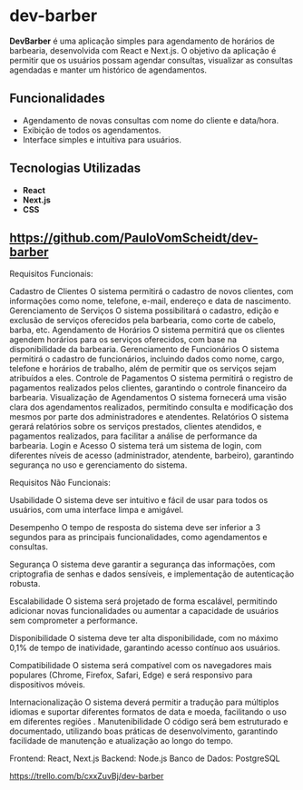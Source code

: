 # dev-barber

**DevBarber** é uma aplicação simples para agendamento de horários de barbearia, desenvolvida com React e Next.js. O objetivo da aplicação é permitir que os usuários possam agendar consultas, visualizar as consultas agendadas e manter um histórico de agendamentos. 

## **Funcionalidades**

- Agendamento de novas consultas com nome do cliente e data/hora.
- Exibição de todos os agendamentos.
- Interface simples e intuitiva para usuários.

## **Tecnologias Utilizadas**

- **React** 
- **Next.js** 
- **CSS** 


## **https://github.com/PauloVomScheidt/dev-barber**


Requisitos Funcionais: 

Cadastro de Clientes
O sistema permitirá o cadastro de novos clientes, com informações como nome, telefone, e-mail, endereço e data de nascimento.
Gerenciamento de Serviços
O sistema possibilitará o cadastro, edição e exclusão de serviços oferecidos pela barbearia, como corte de cabelo, barba, etc.
Agendamento de Horários
O sistema permitirá que os clientes agendem horários para os serviços oferecidos, com base na disponibilidade da barbearia.
Gerenciamento de Funcionários
O sistema permitirá o cadastro de funcionários, incluindo dados como nome, cargo, telefone e horários de trabalho, além de permitir que os serviços sejam atribuídos a eles.
Controle de Pagamentos
O sistema permitirá o registro de pagamentos realizados pelos clientes, garantindo o controle financeiro da barbearia.
Visualização de Agendamentos
O sistema fornecerá uma visão clara dos agendamentos realizados, permitindo consulta e modificação dos mesmos por parte dos administradores e atendentes.
Relatórios
O sistema gerará relatórios sobre os serviços prestados, clientes atendidos, e pagamentos realizados, para facilitar a análise de performance da barbearia.
Login e Acesso
O sistema terá um sistema de login, com diferentes níveis de acesso (administrador, atendente, barbeiro), garantindo segurança no uso e gerenciamento do sistema.


Requisitos Não Funcionais:

Usabilidade
O sistema deve ser intuitivo e fácil de usar para todos os usuários, com uma interface limpa e amigável.

Desempenho
O tempo de resposta do sistema deve ser inferior a 3 segundos para as principais funcionalidades, como agendamentos e consultas.

Segurança
O sistema deve garantir a segurança das informações, com criptografia de senhas e dados sensíveis, e implementação de autenticação robusta.

Escalabilidade
O sistema será projetado de forma escalável, permitindo adicionar novas funcionalidades ou aumentar a capacidade de usuários sem comprometer a performance.

Disponibilidade
O sistema deve ter alta disponibilidade, com no máximo 0,1% de tempo de inatividade, garantindo acesso contínuo aos usuários.

Compatibilidade
O sistema será compatível com os navegadores mais populares (Chrome, Firefox, Safari, Edge) e será responsivo para dispositivos móveis.

Internacionalização
O sistema deverá permitir a tradução para múltiplos idiomas e suportar diferentes formatos de data e moeda, facilitando o uso em diferentes regiões
.
Manutenibilidade
O código será bem estruturado e documentado, utilizando boas práticas de desenvolvimento, garantindo facilidade de manutenção e atualização ao longo do tempo.

Frontend: React, Next.js
Backend: Node.js
Banco de Dados: PostgreSQL

https://trello.com/b/cxxZuvBj/dev-barber

